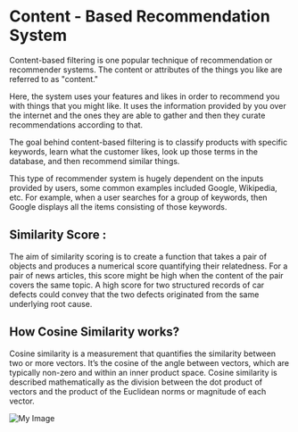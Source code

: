 # Content - Based Recommendation System
Content-based filtering is one popular technique of recommendation or recommender systems. The content or attributes of the things you like are referred to as "content." 

Here, the system uses your features and likes in order to recommend you with things that you might like. It uses the information provided by you over the internet and the ones they are able to gather and then they curate recommendations according to that.  

The goal behind content-based filtering is to classify products with specific keywords, learn what the customer likes, look up those terms in the database, and then recommend similar things.

This type of recommender system is hugely dependent on the inputs provided by users, some common examples included Google, Wikipedia, etc. For example, when a user searches for a group of keywords, then Google displays all the items consisting of those keywords.

## Similarity Score : 
The aim of similarity scoring is to create a function that takes a pair of objects and produces a numerical score quantifying their relatedness. For a pair of news articles, this score might be high when the content of the pair covers the same topic. A high score for two structured records of car defects could convey that the two defects originated from the same underlying root cause.

## How Cosine Similarity works?
Cosine similarity is a measurement that quantifies the similarity between two or more vectors. It’s the cosine of the angle between vectors, which are typically non-zero and within an inner product space. 
Cosine similarity is described mathematically as the division between the dot product of vectors and the product of the Euclidean norms or magnitude of each vector.

![My Image](../static/cosine_similarity.png)
